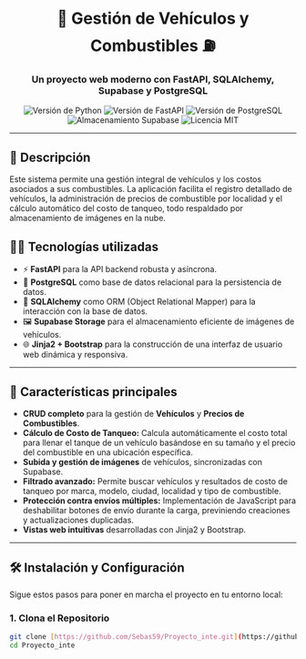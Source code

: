 <h1 align="center">🚗 Gestión de Vehículos y Combustibles ⛽️</h1>
<h3 align="center">Un proyecto web moderno con FastAPI, SQLAlchemy, Supabase y PostgreSQL</h3>

<p align="center">
  <img src="https://img.shields.io/badge/Python-3.11-blue?logo=python&style=flat" alt="Versión de Python"/>
  <img src="https://img.shields.io/badge/FastAPI-0.110.0-teal?logo=fastapi" alt="Versión de FastAPI"/>
  <img src="https://img.shields.io/badge/PostgreSQL-15-blue?logo=postgresql" alt="Versión de PostgreSQL"/>
  <img src="https://img.shields.io/badge/Supabase-Storage-green?logo=supabase" alt="Almacenamiento Supabase"/>
  <img src="https://img.shields.io/badge/Licencia-MIT-green" alt="Licencia MIT"/>
</p>

---

## 📌 Descripción

Este sistema permite una gestión integral de vehículos y los costos asociados a sus combustibles. La aplicación facilita el registro detallado de vehículos, la administración de precios de combustible por localidad y el cálculo automático del costo de tanqueo, todo respaldado por almacenamiento de imágenes en la nube.

## 🧑‍💻 Tecnologías utilizadas

- ⚡️ **FastAPI** para la API backend robusta y asíncrona.
- 🐘 **PostgreSQL** como base de datos relacional para la persistencia de datos.
- 🧠 **SQLAlchemy** como ORM (Object Relational Mapper) para la interacción con la base de datos.
- 🖼️ **Supabase Storage** para el almacenamiento eficiente de imágenes de vehículos.
- 🌐 **Jinja2 + Bootstrap** para la construcción de una interfaz de usuario web dinámica y responsiva.

---

## 📂 Características principales

- **CRUD completo** para la gestión de **Vehículos** y **Precios de Combustibles**.
- **Cálculo de Costo de Tanqueo:** Calcula automáticamente el costo total para llenar el tanque de un vehículo basándose en su tamaño y el precio del combustible en una ubicación específica.
- **Subida y gestión de imágenes** de vehículos, sincronizadas con Supabase.
- **Filtrado avanzado:** Permite buscar vehículos y resultados de costo de tanqueo por marca, modelo, ciudad, localidad y tipo de combustible.
- **Protección contra envíos múltiples:** Implementación de JavaScript para deshabilitar botones de envío durante la carga, previniendo creaciones y actualizaciones duplicadas.
- **Vistas web intuitivas** desarrolladas con Jinja2 y Bootstrap.

---

## 🛠️ Instalación y Configuración

Sigue estos pasos para poner en marcha el proyecto en tu entorno local:

### 1. Clona el Repositorio

```bash
git clone [https://github.com/Sebas59/Proyecto_inte.git](https://github.com/Sebas59/Proyecto_inte.git)
cd Proyecto_inte
